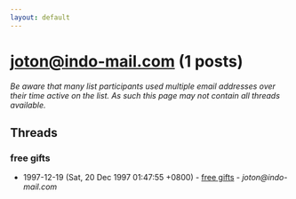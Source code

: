 ```yaml
---
layout: default
---
```


# joton@indo-mail.com (1 posts)

_Be aware that many list participants used multiple email addresses over their time active on the list. As such this page may not contain all threads available._

## Threads

### free gifts
+ 1997-12-19 (Sat, 20 Dec 1997 01:47:55 +0800) - [free gifts](/archive/1997/12/723141dc0f3d3fcccf24b1b403419b31ffcc2437e45653736ce9091df8d32624) - _joton@indo-mail.com_

